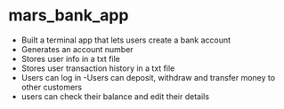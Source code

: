 # mars_bank_app
- Built a terminal app that lets users create a bank account
- Generates an account number
- Stores user info in a txt file
- Stores user transaction history in a txt file
- Users can log in
-Users can deposit, withdraw and transfer money to other customers
- users can check their balance and edit their details
